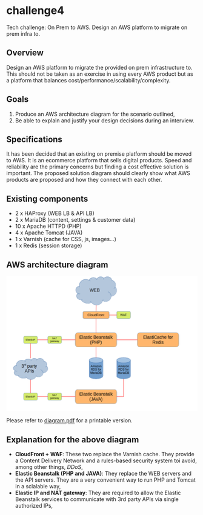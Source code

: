 # challenge4
Tech challenge: On Prem to AWS. Design an AWS platform to migrate on prem infra to.

## Overview
Design an AWS platform to migrate the provided on prem infrastructure to. This should not be taken as an exercise in using every AWS product but as a platform that balances cost/performance/scalability/complexity.

## Goals
1. Produce an AWS architecture diagram for the scenario outlined,
2. Be able to explain and justify your design decisions during an interview.

## Specifications
It has been decided that an existing on premise platform should be moved to AWS. It is an ecommerce platform that sells digital products. Speed and reliability are the primary concerns but finding a cost effective solution is important. 
The proposed solution diagram should clearly show what AWS products are proposed and how they connect with each other. 

## Existing components
- 2 x HAProxy (WEB LB & API LB)
- 2 x MariaDB (content, settings & customer data)
- 10 x Apache HTTPD (PHP)
- 4 x Apache Tomcat (JAVA)
- 1 x Varnish (cache for CSS, js, images...)
- 1 x Redis (session storage)

## AWS architecture diagram
![AWS architecture diagram](diagram.png)

Please refer to [diagram.pdf](https://github.com/TME520/challenge4/blob/master/diagram.pdf) for a printable version.

## Explanation for the above diagram

- **CloudFront + WAF**: These two replace the Varnish cache. They provide a Content Delivery Network and a rules-based security system toi avoid, among other things, *DDoS*,
- **Elastic Beanstalk (PHP and JAVA)**: They replace the WEB servers and the API servers. They are a very convenient way to run PHP and Tomcat in a sclalable way,
- **Elastic IP and NAT gateway**: They are required to allow the Elastic Beanstalk services to communicate with 3rd party APIs via single authorized IPs,
